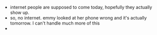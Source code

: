 - internet people are supposed to come today, hopefully they actually show up.
- so, no internet. emmy looked at her phone wrong and it's actually tomorrow. I can't handle much more of this
-